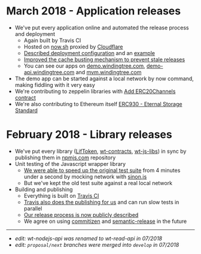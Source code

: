 # March 2018 - Application releases

- We've put every application online and automated the release process and deployment
    - Again built by Travis CI
    - Hosted on [now.sh](https://zeit.co/now) proxied by [Cloudflare](https://www.cloudflare.com/)
    - [Described deployment configuration](https://github.com/windingtree/wiki/blob/master/app-deployment.md)
    and an [example](https://github.com/windingtree/wt-nodejs-api/pull/101)
    - [Improved the cache busting mechanism to prevent stale releases](https://github.com/windingtree/wt-demo-app/pull/100)
    - You can see our apps on [demo.windingtree.com](https://demo.windingtree.com),
    [demo-api.windingtree.com](https://demo-api.windingtree.com) and [mvm.windingtree.com](https://mvm.windingtree.com)
- The demo app can be started against a local network by now command, making fiddling with it very easy
- We're contributing to zeppelin libraries with [Add ERC20Channels contract](https://github.com/OpenZeppelin/zeppelin-solidity/pull/622)
- We're also contributing to Ethereum itself [ERC930 - Eternal Storage Standard](https://github.com/ethereum/EIPs/issues/930)

# February 2018 - Library releases

- We've put every library ([LifToken](https://github.com/windingtree/LifToken),
[wt-contracts](https://github.com/windingtree/wt-contracts),
[wt-js-libs](https://github.com/windingtree/wt-js-libs)) in sync by publishing them
in [npmjs.com](https://www.npmjs.com/org/windingtree) repository
- Unit testing of the Javascript wrapper library
    - [We were able to speed up the original test suite](https://github.com/windingtree/wt-js-libs/pull/109) from 4 minutes under a second by mocking network with [sinon.js](http://sinonjs.org/)
    - But we've kept the old test suite against a real local network
- Building and publishing
    - Everything is built on [Travis CI](https://travis-ci.org/)
    - [Travis also does the publishing for us](https://travis-ci.org/windingtree/wt-js-libs/builds/352436520) and can run slow tests in parallel
    - [Our release process is now publicly described](https://github.com/windingtree/wiki/blob/master/development.md)
    - We agree on using [commitizen](http://commitizen.github.io/cz-cli/) and [semantic-release](https://semantic-release.gitbooks.io/semantic-release/content/#highlights) in the future

----

- *edit: wt-nodejs-api was renamed to wt-read-api in 07/2018*
- *edit: `proposal/next` branches were merged into `develop` in 07/2018*

